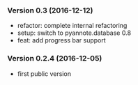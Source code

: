 ### Version 0.3 (2016-12-12)

  - refactor: complete internal refactoring
  - setup: switch to pyannote.database 0.8
  - feat: add progress bar support

### Version 0.2.4 (2016-12-05)

  - first public version
